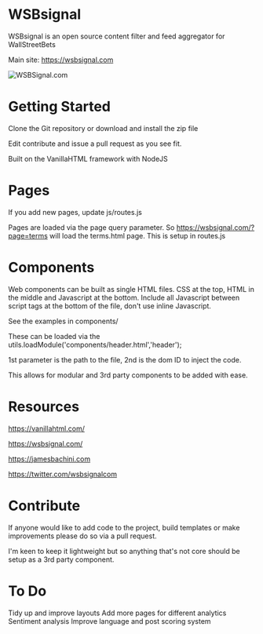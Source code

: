 # WSBsignal
WSBsignal is an open source content filter and feed aggregator for WallStreetBets

Main site: https://wsbsignal.com

![WSBSignal.com](https://wsbsignal.com/img/social-card.png)

# Getting Started
Clone the Git repository or download and install the zip file

Edit contribute and issue a pull request as you see fit.

Built on the VanillaHTML framework with NodeJS

# Pages
If you add new pages, update js/routes.js

Pages are loaded via the page query parameter. So https://wsbsignal.com/?page=terms will load the terms.html page. This is setup in routes.js

# Components
Web components can be built as single HTML files. CSS at the top, HTML in the middle and Javascript at the bottom. Include all Javascript between script tags at the bottom of the file, don't use inline Javascript.

See the examples in components/

These can be loaded via the utils.loadModule('components/header.html','header');

1st parameter is the path to the file, 2nd is the dom ID to inject the code.

This allows for modular and 3rd party components to be added with ease.

# Resources
https://vanillahtml.com/

https://wsbsignal.com/

https://jamesbachini.com

https://twitter.com/wsbsignalcom


# Contribute
If anyone would like to add code to the project, build templates or make improvements please do so via a pull request.

I'm keen to keep it lightweight but so anything that's not core should be setup as a 3rd party component.

# To Do
Tidy up and improve layouts
Add more pages for different analytics
Sentiment analysis
Improve language and post scoring system
